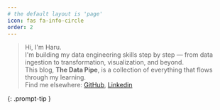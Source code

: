 ```yaml
---
# the default layout is 'page'
icon: fas fa-info-circle
order: 2
---
```


> Hi, I'm Haru. <br> I'm building my data engineering skills step by step — from data ingestion to transformation, visualization, and beyond. <br> This blog, **The Data Pipe**, is a collection of everything that flows through my learning.<br> Find me elsewhere: [GitHub](https://github.com/jipipes), [Linkedin](https://www.linkedin.com/in/soojin-jeong-214719252/)

{: .prompt-tip }
